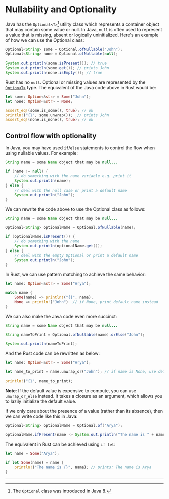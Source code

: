 # Nullability and Optionality

Java has the `Optional<T>`[^optional] utility class which represents a container object that may contain some value or null. In Java, `null` is often used to represent a value that is missing, absent or logically uninitialized. Here's an example of how we can use the Optional class:

```java
Optional<String> some = Optional.ofNullable("John");
Optional<String> none = Optional.ofNullable(null);

System.out.println(some.isPresent()); // true
System.out.println(some.get()); // prints John
System.out.println(none.isEmpty()); // true
```

Rust has no `null`. Optional or missing values are represented by the [`Option<T>`][option] type. The equivalent of the Java code above in Rust would be:

```rust
let some: Option<&str> = Some("John");
let none: Option<&str> = None;

assert_eq!(some.is_some(), true); // ok
println!("{}", some.unwrap());  // prints John
assert_eq!(none.is_none(), true); // ok
```

## Control flow with optionality

In Java, you may have used `if`/`else` statements to control the flow when using nullable values. For example:

```java
String name = some Name object that may be null...

if (name != null) {
    // do something with the name variable e.g. print it
    System.out.println(name);
} else {
    // deal with the null case or print a default name
    System.out.println("John");
}
```

We can rewrite the code above to use the Optional class as follows:

```java
String name = some Name object that may be null...

Optional<String> optionalName = Optional.ofNullable(name);

if (optionalName.isPresent()) {
    // do something with the name
    System.out.println(optionalName.get());
} else {
    // deal with the empty Optional or print a default name
    System.out.println("John");
}
```

In Rust, we can use pattern matching to achieve the same behavior:

```rust
let name: Option<&str> = Some("Arya");

match name {
    Some(name) => println!("{}", name),
    None => println!("John")  // if None, print default name instead
}
```

We can also make the Java code even more succinct:

```java
String name = some Name object that may be null...

String nameToPrint = Optional.ofNullable(name).orElse("John");

System.out.println(nameToPrint);
```

And the Rust code can be rewritten as below:

```rust
let name: Option<&str> = Some("Arya");

let name_to_print = name.unwrap_or("John"); // if name is None, use default value

println!("{}", name_to_print);
```

**Note**: If the default value is expensive to compute, you can use `unwrap_or_else` instead. It takes a closure as an argument, which allows you to lazily initialize the default value.

If we only care about the presence of a value (rather than its absence), then we can write code like this in Java:

```java
Optional<String> optionalName = Optional.of("Arya");

optionalName.ifPresent(name -> System.out.println("The name is " + name)); // prints: The name is Arya
```

The equivalent in Rust can be achieved using `if let`:

```rust
let name = Some("Arya");

if let Some(name) = name {
    println!("The name is {}", name); // prints: The name is Arya
}
```


[option]: https://doc.rust-lang.org/std/option/enum.Option.html
[optmap]: https://doc.rust-lang.org/std/option/enum.Option.html#method.map
[unwrap-or]: https://doc.rust-lang.org/std/option/enum.Option.html#method.unwrap_or

---
[^optional]: The `Optional` class was introduced in Java 8.
